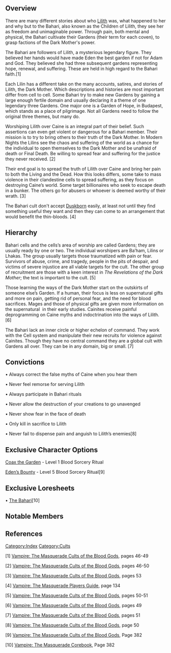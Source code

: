 ## Overview

<section begin=summary/>

There are many different stories about who
<a href="Lilith" class="wikilink" title="Lilith">Lilith</a> was, what
happened to her and why but to the Bahari, also known as the Children of
Lilith, they see her as freedom and unimaginable power. Through pain,
both mental and physical, the Bahari cultivate their Gardens (their term
for each coven), to grasp factions of the Dark Mother's power.

<section end=summary/>

The Bahari are followers of Lilith, a mysterious legendary figure. They
believed her hands would have made Eden the best garden if not for Adam
and God. They believed she had three subsequent gardens representing
hope, renewal, and suffering. These are held in high regard to the
Bahari faith.[1]

Each Lilin has a different take on the many accounts, satires, and
stories of Lilith, the Dark Mother. Which descriptions and histories are
most important differ from cell to cell. Some Bahari try to make new
Gardens by gaining a large enough fertile domain and usually declaring
it a theme of one legendary three Gardens. One major one is a Garden of
Hope, in Budapest, which stands as a place of pilgrimage. Not all
Gardens need to follow the original three themes, but many do.

Worshiping Lilith over Caine is an integral part of their belief. Such
assertions can even get violent or dangerous for a Bahari member. Their
mission is to try to bring others to their truth of the Dark Mother. In
Modern Nights the Lilins see the chaos and suffering of the world as a
chance for the individual to open themselves to the Dark Mother and be
unafraid of death or Final Death. Be willing to spread fear and
suffering for the justice they never received. [2]

Their end goal is to spread the truth of Lilith over Caine and bring her
pain to both the Living and the Dead. How this looks differs, some take
to mass violence in their clandestine cells to spread suffering, as they
focus on destroying Caine’s world. Some target billionaires who seek to
escape death in a bunker. The others go for abusers or whoever is deemed
worthy of their wrath. [3]

The Bahari cult don't accept
<a href="Thin-blood" class="wikilink" title="Duskborn">Duskborn</a>
easily, at least not until they find something useful they want and then
they can come to an arrangement that would benefit the thin-bloods. [4]

## Hierarchy

Bahari cells and the cells’s area of worship are called Gardens; they
are usually ready by one or two. The individual worshipers are Ba’ham,
Lilins or Lhakas. The group usually targets those traumatized with pain
or fear. Survivors of abuse, crime, and tragedy, people in the pits of
despair, and victims of severe injustice are all viable targets for the
cult. The other group of recruitment are those with a keen interest in
*The Revelations of the Dark Mother*; the text is important to the cult.
[5]

Those learning the ways of the Dark Mother start on the outskirts of
someone else’s Garden. If a human, their focus is less on supernatural
gifts and more on pain, getting rid of personal fear, and the need for
blood sacrifices. Mages and those of physical gifts are given more
information on the supernatural  in their early studies. Cainites
receive painful deprogramming on Caine myths and indoctrination into the
ways of Lilith. [6]

The Bahari lack an inner circle or higher echelon of command. They work
with the Cell system and manipulate their new recruits for violence
against Cainites. Though they have no central command they are a global
cult with Gardens all over. They can be in any domain, big or small. [7]

## Convictions

• Always correct the false myths of Caine when you hear them

• Never feel remorse for serving Lilith

• Always participate in Bahari rituals

• Never allow the destruction of your creations to go unavenged

• Never show fear in the face of death

• Only kill in sacrifice to Lilith

• Never fail to dispense pain and anguish to Lilith’s enemies[8]

## Exclusive Character Options

<a href="Blood_Sorcery_Rituals#Coax_the_Garden" class="wikilink"
title="Coax the Garden">Coax the Garden</a> - Level 1 Blood Sorcery
Ritual

<a href="Blood_Sorcery_Rituals#Eden’s_Bounty" class="wikilink"
title="Eden’s Bounty">Eden’s Bounty</a> - Level 5 Blood Sorcery
Ritual[9]

## Exclusive Loresheets

•
<a href="Loresheets#The_Bahari" class="wikilink" title="The Bahari">The
Bahari</a>[10]

## Notable Members

## References

<a href="Category:Index" class="wikilink"
title="Category:Index">Category:Index</a>
<a href="Category:Cults" class="wikilink"
title="Category:Cults">Category:Cults</a>

[1] <a href="Vampire:_The_Masquerade_Cults_of_the_Blood_Gods"
class="wikilink"
title="Vampire: The Masquerade Cults of the Blood Gods">Vampire: The
Masquerade Cults of the Blood Gods</a>, pages 46-49

[2] <a href="Vampire:_The_Masquerade_Cults_of_the_Blood_Gods"
class="wikilink"
title="Vampire: The Masquerade Cults of the Blood Gods">Vampire: The
Masquerade Cults of the Blood Gods</a>, pages 46-50

[3] <a href="Vampire:_The_Masquerade_Cults_of_the_Blood_Gods"
class="wikilink"
title="Vampire: The Masquerade Cults of the Blood Gods">Vampire: The
Masquerade Cults of the Blood Gods</a>, pages 53

[4] <a href="Vampire:_The_Masquerade_Players_Guide" class="wikilink"
title="Vampire: The Masquerade Players Guide">Vampire: The Masquerade
Players Guide</a>, page 134

[5] <a href="Vampire:_The_Masquerade_Cults_of_the_Blood_Gods"
class="wikilink"
title="Vampire: The Masquerade Cults of the Blood Gods">Vampire: The
Masquerade Cults of the Blood Gods</a>, pages 50-51

[6] <a href="Vampire:_The_Masquerade_Cults_of_the_Blood_Gods"
class="wikilink"
title="Vampire: The Masquerade Cults of the Blood Gods">Vampire: The
Masquerade Cults of the Blood Gods</a>, pages 49

[7] <a href="Vampire:_The_Masquerade_Cults_of_the_Blood_Gods"
class="wikilink"
title="Vampire: The Masquerade Cults of the Blood Gods">Vampire: The
Masquerade Cults of the Blood Gods</a>, pages 51

[8] <a href="Vampire:_The_Masquerade_Cults_of_the_Blood_Gods"
class="wikilink"
title="Vampire: The Masquerade Cults of the Blood Gods">Vampire: The
Masquerade Cults of the Blood Gods</a>, page 50

[9] <a href="Vampire:_The_Masquerade_Cults_of_the_Blood_Gods"
class="wikilink"
title="Vampire: The Masquerade Cults of the Blood Gods">Vampire: The
Masquerade Cults of the Blood Gods</a>, Page 382

[10] <a href="Vampire:_The_Masquerade_Corebook" class="wikilink"
title="Vampire: The Masquerade Corebook">Vampire: The Masquerade
Corebook</a>, Page 382
